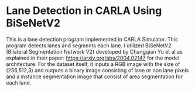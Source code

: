 # Lane Detection in CARLA Using BiSeNetV2
This is a lane detection program implemented in CARLA Simulator. This program detects lanes and segments each lane. I utilized BiSeNetV2 (Bilateral Segmentation Network V2) developed by Changqian Yu et al as explained in their paper: https://arxiv.org/abs/2004.02147 for the model architecture. For the dataset itself, it inputs a RGB image with the size of (256,512,3) and outputs a binary image consisting of lane or non lane pixels and a instance segmentation image that consist of area segmentation for each lane.
